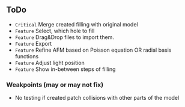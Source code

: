 ## ToDo

* `Critical` Merge created filling with original model
* `Feature` Select, which hole to fill
* `Feature` Drag&Drop files to import them.
* `Feature` Export
* `Feature` Refine AFM based on Poisson equation OR radial basis functions
* `Feature` Adjust light position
* `Feature` Show in-between steps of filling


### Weakpoints (may or may not fix)

* No testing if created patch collisions with other parts of the model
